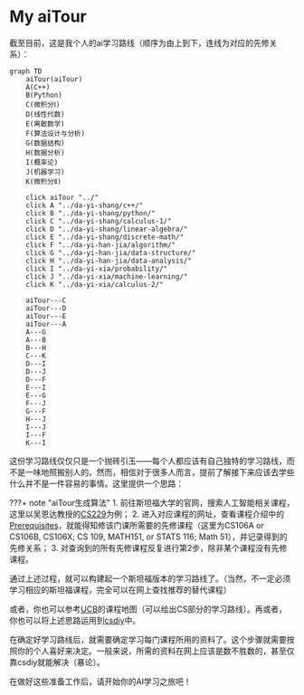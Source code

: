 # My aiTour

截至目前，这是我个人的ai学习路线（顺序为由上到下，连线为对应的先修关系）：

```mermaid
graph TD
    aiTour(aiTour)
    A(C++)
    B(Python)
    C(微积分Ⅰ)
    D(线性代数)
    E(离散数学)
    F(算法设计与分析)
    G(数据结构)
    H(数据分析)
    I(概率论)
    J(机器学习)
    K(微积分Ⅱ)

    click aiTour "../"
    click A "../da-yi-shang/c++/"
    click B "../da-yi-shang/python/"
    click C "../da-yi-shang/calculus-1/"
    click D "../da-yi-shang/linear-algebra/"
    click E "../da-yi-shang/discrete-math/"
    click F "../da-yi-han-jia/algorithm/"
    click G "../da-yi-han-jia/data-structure/"
    click H "../da-yi-han-jia/data-analysis/"
    click I "../da-yi-xia/probability/"
    click J "../da-yi-xia/machine-learning/"
    click K "../da-yi-xia/calculus-2/"
    
    aiTour---C
    aiTour---D
    aiTour---E
    aiTour---A
    A---G
    A---B
    B---H
    C---K
    D---I
    D---J
    D---F
    E---I
    E---G
    F---J
    G---F
    H---J
    I---J
    I---F
    K---I
```

这份学习路线仅仅只是一个抛砖引玉——每个人都应该有自己独特的学习路线，而不是一味地照搬别人的。然而，相信对于很多人而言，提前了解接下来应该去学些什么并不是一件容易的事情。这里提供一个思路：

???+ note "aiTour生成算法"
    1. 前往斯坦福大学的官网，搜索人工智能相关课程，这里以吴恩达教授的[CS229](https://cs229.stanford.edu/)为例；
    2. 进入对应课程的网址，查看课程介绍中的[Prerequisites](https://docs.google.com/document/d/1P2s6xxcAT9VRwnEHApB3NHnIpcR8WWvyswHh3xDH_0E/edit#heading=h.u0en5qo62ffo)，就能得知修该门课所需要的先修课程（这里为CS106A or CS106B, CS106X; CS 109, MATH151, or STATS 116; Math 51），并记录得到的先修关系；
    3. 对查询到的所有先修课程反复进行第2步，除非某个课程没有先修课程。

通过上述过程，就可以构建起一个斯坦福版本的学习路线了。（当然，不一定必须学习相应的斯坦福课程，完全可以在网上查找推荐的替代课程）

或者，你也可以参考[UCB](https://hkn.eecs.berkeley.edu/courseguides)的课程地图（可以给出CS部分的学习路线）。再或者，你也可以将上述思路运用到[csdiy](https://csdiy.wiki)中。

在确定好学习路线后，就需要确定学习每门课程所用的资料了。这个步骤就需要按照你的个人喜好来决定。一般来说，所需的资料在网上应该是数不胜数的，甚至仅靠csdiy就能解决（暴论）。

在做好这些准备工作后，请开始你的AI学习之旅吧！
